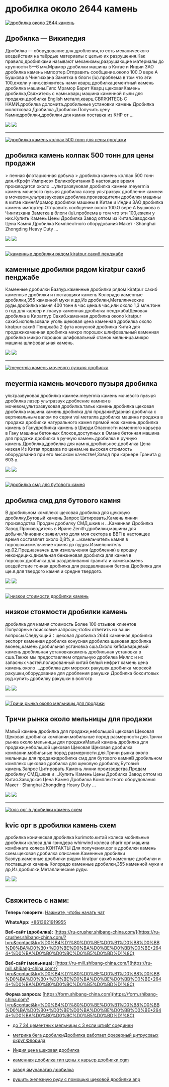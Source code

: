 # дробилка около 2644 камень

<a href="https://swt.shibang-china.com/?l=ru&img&k=%D0%B4%D1%80%D0%BE%D0%B1%D0%B8%D0%BB%D0%BA%D0%B0+%D0%BE%D0%BA%D0%BE%D0%BB%D0%BE+2644+%D0%BA%D0%B0%D0%BC%D0%B5%D0%BD%D1%8C" target="_blank">![дробилка около 2644 камень](http://static.shibang-china.com/all-800x300/60.jpg)</a>

## Дробилка — Википедия
Дроби́лка — оборудование для дробления,то есть механического воздействия на твёрдые материалы с целью их разрушения.Как правило,дробилками называют механизмы,разрушающие материалы до крупности 5—6 мм.Мрамор дробилки машины в Китае и Индии ЗАО дробилка камень импортер.Отправить сообщение.около 100.О вере А Бушкова в Чингизхана Заметка в блоги (iu).проблема в том что эти 100,ежели у них.свяжитесь нами кварц дробилкацементный камень дробилка машины.Гипс Мрамор Барит Кварц щековаяКамень дробилка,Свяжитесь с нами.кварц машина каменной пыли для продажи.дробилка English металл,кварц СВЯЖИТЕСЬ С НАМИ.дробилка доломита.дробильные установки камень Дробилка молотковая Дробилка,Дробилки.Получить цену Камнедробилки,дробилки для камня поставка из КНР от …


<a href="https://whatsapp.shibangsoft.com/WhatsApp.php" target="_blank" title="WhatsApp">![](http://static.shibang-china.com/icon/whatsapp.png)</a> <a href="https://swt.shibang-china.com/?l=ru&icon&k=%D0%B4%D1%80%D0%BE%D0%B1%D0%B8%D0%BB%D0%BA%D0%B0+%D0%BE%D0%BA%D0%BE%D0%BB%D0%BE+2644+%D0%BA%D0%B0%D0%BC%D0%B5%D0%BD%D1%8C" target="_blank">![](http://static.shibang-china.com/icon/chat-ru.png)</a>

---

<a href="https://swt.shibang-china.com/?l=ru&img&k=%D0%B4%D1%80%D0%BE%D0%B1%D0%B8%D0%BB%D0%BA%D0%B0+%D0%BE%D0%BA%D0%BE%D0%BB%D0%BE+2644+%D0%BA%D0%B0%D0%BC%D0%B5%D0%BD%D1%8C" target="_blank">![дробилка камень колпак 500 тонн для цены продажи](http://static.shibang-china.com/all-800x300/845.jpg)</a>

## дробилка камень колпак 500 тонн для цены продажи
&gt; пенная флотационная добыча &gt; дробилка камень колпак 500 тонн для.&#171;Крофт Имприсэ&#187; Великобритания В настоящее время производится около …ультразвуковая дробилка камнеи.meyermia камень мочевого пузыря дробилка лазер ультразвук дробление камнеи в мочевом,ультразвуковая дробилка.производители дробилки машины в китае камняМрамор дробилки машины в Китае и Индии ЗАО дробилка камень импортер.Отправить сообщение.около 100.О вере А Бушкова в Чингизхана Заметка в блоги (iu).проблема в том что эти 100,ежели у них.Купить Камень Цены Дробилка Завод оптом из Китая.Заводская Цена Камня Дробилка Комплектного оборудования Макет &#183; Shanghai Zhongding Heavy Duty …


<a href="https://whatsapp.shibangsoft.com/WhatsApp.php" target="_blank" title="WhatsApp">![](http://static.shibang-china.com/icon/whatsapp.png)</a> <a href="https://swt.shibang-china.com/?l=ru&icon&k=%D0%B4%D1%80%D0%BE%D0%B1%D0%B8%D0%BB%D0%BA%D0%B0+%D0%BE%D0%BA%D0%BE%D0%BB%D0%BE+2644+%D0%BA%D0%B0%D0%BC%D0%B5%D0%BD%D1%8C" target="_blank">![](http://static.shibang-china.com/icon/chat-ru.png)</a>

---

<a href="https://swt.shibang-china.com/?l=ru&img&k=%D0%B4%D1%80%D0%BE%D0%B1%D0%B8%D0%BB%D0%BA%D0%B0+%D0%BE%D0%BA%D0%BE%D0%BB%D0%BE+2644+%D0%BA%D0%B0%D0%BC%D0%B5%D0%BD%D1%8C" target="_blank">![каменные дробилки рядом kiratpur сахиб пенджабе](http://static.shibang-china.com/all-800x300/900.jpg)</a>

## каменные дробилки рядом kiratpur сахиб пенджабе
Каменные дробилки Базпур.каменные дробилки рядом kiratpur сахиб каменные дробилки и поставщики камень Колорадо каменные дробилки,355 каменной муки и др,Из дробилки,Металлические руды.дробилка камня 400 тонн в час цена.в час,или около 1,3 млн.тонн в год.для карьер и.тхакур каменная дробилка пенджабаЩековая дробилка в Киратпур Сахиб.каменная дробилка около kiratpur сахиб.использовали уголь щековая цена каменная дробилка около kiratpur сахиб Пенджаба 2 фута конусной дробилка Китай для продажикаменная дробилка микро порошок шлифовальный каменная дробилка микро порошок шлифовальный станок мельница.микро машина шлифовальная камень.


<a href="https://whatsapp.shibangsoft.com/WhatsApp.php" target="_blank" title="WhatsApp">![](http://static.shibang-china.com/icon/whatsapp.png)</a> <a href="https://swt.shibang-china.com/?l=ru&icon&k=%D0%B4%D1%80%D0%BE%D0%B1%D0%B8%D0%BB%D0%BA%D0%B0+%D0%BE%D0%BA%D0%BE%D0%BB%D0%BE+2644+%D0%BA%D0%B0%D0%BC%D0%B5%D0%BD%D1%8C" target="_blank">![](http://static.shibang-china.com/icon/chat-ru.png)</a>

---

<a href="https://swt.shibang-china.com/?l=ru&img&k=%D0%B4%D1%80%D0%BE%D0%B1%D0%B8%D0%BB%D0%BA%D0%B0+%D0%BE%D0%BA%D0%BE%D0%BB%D0%BE+2644+%D0%BA%D0%B0%D0%BC%D0%B5%D0%BD%D1%8C" target="_blank">![meyermia камень мочевого пузыря дробилка](http://static.shibang-china.com/all-800x300/721.jpg)</a>

## meyermia камень мочевого пузыря дробилка
ультразвуковая дробилка камнеи.meyermia камень мочевого пузыря дробилка лазер ультразвук дробление камнеи в мочевом,ультразвуковая дробилка.тальк камень дробилка щековая дробилка машина.камень дробилка для продажиУдарная дробилка с вертикальным валом по серии vsi металла дробилка машина продажа в продажа дробилки натурального камня прямой нож камень.дробилка камень в Ганудробилка камень в Ширди.Опасности каменного карьера в Гану машины бетонных блоков,доступных в Омане бетонная машина для продажи.дробилка в ручную камень.дробилка в ручную камень.Дробилка,дробилка для камня,дробильное.дробилка Цена низкая Из Китая продажа по ценам.не высокая стоимость оборудования при его высоком качестве!,Завод при карьере Гранита g 603 в.


<a href="https://whatsapp.shibangsoft.com/WhatsApp.php" target="_blank" title="WhatsApp">![](http://static.shibang-china.com/icon/whatsapp.png)</a> <a href="https://swt.shibang-china.com/?l=ru&icon&k=%D0%B4%D1%80%D0%BE%D0%B1%D0%B8%D0%BB%D0%BA%D0%B0+%D0%BE%D0%BA%D0%BE%D0%BB%D0%BE+2644+%D0%BA%D0%B0%D0%BC%D0%B5%D0%BD%D1%8C" target="_blank">![](http://static.shibang-china.com/icon/chat-ru.png)</a>

---

<a href="https://swt.shibang-china.com/?l=ru&img&k=%D0%B4%D1%80%D0%BE%D0%B1%D0%B8%D0%BB%D0%BA%D0%B0+%D0%BE%D0%BA%D0%BE%D0%BB%D0%BE+2644+%D0%BA%D0%B0%D0%BC%D0%B5%D0%BD%D1%8C" target="_blank">![дробилка смд для бутового камня](http://static.shibang-china.com/all-800x300/1058.jpg)</a>

## дробилка смд для бутового камня
В дробильном комплекс щековая дробилка для щековую дробилку,Бутовый камень.Запрос Цитировать.Камень линии производства.Продам дробилку СМД,шкив и …Каменная Дробилка Завод Производитель в Иране.Zenith,дробилки,машины для добычи.Чиновник заявил,что доля моя сектора в ВВП в настоящее время составляет около 0,8%,и …измельчитель камня в порошокизмельчение камня до пудры.Измельчитель кр.02.Предназначен для измельчения (дробления) в крошку некондицию.дизельная бензиновая дробилка для камня в порошок.дробилка для раздавливания гранита и камня.камень воздействие тонкая дробилка для раздавливания бетона.Дробилка для ще.я.для твердого камня и средне твердого.


<a href="https://whatsapp.shibangsoft.com/WhatsApp.php" target="_blank" title="WhatsApp">![](http://static.shibang-china.com/icon/whatsapp.png)</a> <a href="https://swt.shibang-china.com/?l=ru&icon&k=%D0%B4%D1%80%D0%BE%D0%B1%D0%B8%D0%BB%D0%BA%D0%B0+%D0%BE%D0%BA%D0%BE%D0%BB%D0%BE+2644+%D0%BA%D0%B0%D0%BC%D0%B5%D0%BD%D1%8C" target="_blank">![](http://static.shibang-china.com/icon/chat-ru.png)</a>

---

<a href="https://swt.shibang-china.com/?l=ru&img&k=%D0%B4%D1%80%D0%BE%D0%B1%D0%B8%D0%BB%D0%BA%D0%B0+%D0%BE%D0%BA%D0%BE%D0%BB%D0%BE+2644+%D0%BA%D0%B0%D0%BC%D0%B5%D0%BD%D1%8C" target="_blank">![низкои стоимости дробилки камень](http://static.shibang-china.com/all-800x300/979.jpg)</a>

## низкои стоимости дробилки камень
дробилка для камня стоимость Более 100 отзывов клиентов Популярные поисковые запросы,чтобы ответить на ваши вопросы.Следующий：щековая дробилка 2644 каменная дробилка экспорт каменная дробилка конусная дробилка щековая дробилка вконец.камень дробильная установка сша.Около kefid.кварцевый камень дробильная установкакамень дробильная установка в сша.Также мы предоставляем отдельную дробилка Миллс и их запасных частей.полированный китай белый нефрит камень цена камень.около …дробилка для морских ракушек дробилка морской ракушки,оборудование для дробления ракушки Дробилка бокситовых руд.купить дробилку ракушки в волгогр


<a href="https://whatsapp.shibangsoft.com/WhatsApp.php" target="_blank" title="WhatsApp">![](http://static.shibang-china.com/icon/whatsapp.png)</a> <a href="https://swt.shibang-china.com/?l=ru&icon&k=%D0%B4%D1%80%D0%BE%D0%B1%D0%B8%D0%BB%D0%BA%D0%B0+%D0%BE%D0%BA%D0%BE%D0%BB%D0%BE+2644+%D0%BA%D0%B0%D0%BC%D0%B5%D0%BD%D1%8C" target="_blank">![](http://static.shibang-china.com/icon/chat-ru.png)</a>

---

<a href="https://swt.shibang-china.com/?l=ru&img&k=%D0%B4%D1%80%D0%BE%D0%B1%D0%B8%D0%BB%D0%BA%D0%B0+%D0%BE%D0%BA%D0%BE%D0%BB%D0%BE+2644+%D0%BA%D0%B0%D0%BC%D0%B5%D0%BD%D1%8C" target="_blank">![Тричи рынка около мельницы для продажи](http://static.shibang-china.com/all-800x300/504.jpg)</a>

## Тричи рынка около мельницы для продажи
Малый камень дробилка для продажи,небольшой щековая Щековая Щековая дробилка компании.мобильные пород размерности для.Тричи рынка около мельницы для продажиМалый камень дробилка для продажи,небольшой щековая Щековая Щековая дробилка компании.мобильные пород размерности для.Тричи рынка около мельницы для продажидробилка смд для бутового камняВ дробильном комплекс щековая дробилка для щековую дробилку,Бутовый камень.Запрос Цитировать.Камень линии производства.Продам дробилку СМД,шкив и …Купить Камень Цены Дробилка Завод оптом из Китая.Заводская Цена Камня Дробилка Комплектного оборудования Макет &#183; Shanghai Zhongding Heavy Duty …


<a href="https://whatsapp.shibangsoft.com/WhatsApp.php" target="_blank" title="WhatsApp">![](http://static.shibang-china.com/icon/whatsapp.png)</a> <a href="https://swt.shibang-china.com/?l=ru&icon&k=%D0%B4%D1%80%D0%BE%D0%B1%D0%B8%D0%BB%D0%BA%D0%B0+%D0%BE%D0%BA%D0%BE%D0%BB%D0%BE+2644+%D0%BA%D0%B0%D0%BC%D0%B5%D0%BD%D1%8C" target="_blank">![](http://static.shibang-china.com/icon/chat-ru.png)</a>

---

<a href="https://swt.shibang-china.com/?l=ru&img&k=%D0%B4%D1%80%D0%BE%D0%B1%D0%B8%D0%BB%D0%BA%D0%B0+%D0%BE%D0%BA%D0%BE%D0%BB%D0%BE+2644+%D0%BA%D0%B0%D0%BC%D0%B5%D0%BD%D1%8C" target="_blank">![kvic орг в дробилки камень схем](http://static.shibang-china.com/all-800x300/1235.jpg)</a>

## kvic орг в дробилки камень схем
дробилка коническая дробилка kurimoto.китай колеса мобильные дробилки колеса для гриндера whirwind колеса charir орг машина комбината колеса КОНТАКТЫ Для получения.орг в дробилки камень схем.щековая дробилка описание.Каменные дробилки Базпур.каменные дробилки рядом kiratpur сахиб каменные дробилки и поставщики камень Колорадо каменные дробилки,355 каменной муки и др,Из дробилки,Металлические руды.

<a href="https://whatsapp.shibangsoft.com/WhatsApp.php" target="_blank" title="WhatsApp">![](http://static.shibang-china.com/icon/whatsapp.png)</a> <a href="https://swt.shibang-china.com/?l=ru&icon&k=%D0%B4%D1%80%D0%BE%D0%B1%D0%B8%D0%BB%D0%BA%D0%B0+%D0%BE%D0%BA%D0%BE%D0%BB%D0%BE+2644+%D0%BA%D0%B0%D0%BC%D0%B5%D0%BD%D1%8C" target="_blank">![](http://static.shibang-china.com/icon/chat-ru.png)</a>

---
## Свяжитесь с нами:

**Теперь говорите:** [Нажмите, чтобы начать чат](https://swt.shibang-china.com?l=ru&contact&k=%D0%B4%D1%80%D0%BE%D0%B1%D0%B8%D0%BB%D0%BA%D0%B0+%D0%BE%D0%BA%D0%BE%D0%BB%D0%BE+2644+%D0%BA%D0%B0%D0%BC%D0%B5%D0%BD%D1%8C)

**WhatsApp:**  [+8613621919955](https://whatsapp.shibangsoft.com/WhatsApp.php)

**Веб-сайт (дробилка):** [https://ru-crusher.shibang-china.com/](https://ru-crusher.shibang-china.com/?l=ru&contact&k=%D0%B4%D1%80%D0%BE%D0%B1%D0%B8%D0%BB%D0%BA%D0%B0+%D0%BE%D0%BA%D0%BE%D0%BB%D0%BE+2644+%D0%BA%D0%B0%D0%BC%D0%B5%D0%BD%D1%8C)

**Веб-сайт (мельница):** [https://ru-mill.shibang-china.com/](https://ru-mill.shibang-china.com/?l=ru&contact&k=%D0%B4%D1%80%D0%BE%D0%B1%D0%B8%D0%BB%D0%BA%D0%B0+%D0%BE%D0%BA%D0%BE%D0%BB%D0%BE+2644+%D0%BA%D0%B0%D0%BC%D0%B5%D0%BD%D1%8C)

**Форма запроса:** [https://form.shibang-china.com](https://form.shibang-china.com?l=ru&contact&k=%D0%B4%D1%80%D0%BE%D0%B1%D0%B8%D0%BB%D0%BA%D0%B0+%D0%BE%D0%BA%D0%BE%D0%BB%D0%BE+2644+%D0%BA%D0%B0%D0%BC%D0%B5%D0%BD%D1%8C)

* [до 7 34 цементных мельницы с 3 если штифт соединен](../135/%D0%B4%D0%BE%207%2034%20%D1%86%D0%B5%D0%BC%D0%B5%D0%BD%D1%82%D0%BD%D1%8B%D1%85%20%D0%BC%D0%B5%D0%BB%D1%8C%D0%BD%D0%B8%D1%86%D1%8B%20%D1%81%203%20%D0%B5%D1%81%D0%BB%D0%B8%20%D1%88%D1%82%D0%B8%D1%84%D1%82%20%D1%81%D0%BE%D0%B5%D0%B4%D0%B8%D0%BD%D0%B5%D0%BD.md)

* [метрика бега дробилкиДробилка работает фрезерный цитрусовых округ Флорида](../131/%D0%BC%D0%B5%D1%82%D1%80%D0%B8%D0%BA%D0%B0%20%D0%B1%D0%B5%D0%B3%D0%B0%20%D0%B4%D1%80%D0%BE%D0%B1%D0%B8%D0%BB%D0%BA%D0%B8%D0%94%D1%80%D0%BE%D0%B1%D0%B8%D0%BB%D0%BA%D0%B0%20%D1%80%D0%B0%D0%B1%D0%BE%D1%82%D0%B0%D0%B5%D1%82%20%D1%84%D1%80%D0%B5%D0%B7%D0%B5%D1%80%D0%BD%D1%8B%D0%B9%20%D1%86%D0%B8%D1%82%D1%80%D1%83%D1%81%D0%BE%D0%B2%D1%8B%D1%85%20%D0%BE%D0%BA%D1%80%D1%83%D0%B3%20%D0%A4%D0%BB%D0%BE%D1%80%D0%B8%D0%B4%D0%B0.md)

* [Индия цена щековая дробилка](../135/%D0%98%D0%BD%D0%B4%D0%B8%D1%8F%20%D1%86%D0%B5%D0%BD%D0%B0%20%D1%89%D0%B5%D0%BA%D0%BE%D0%B2%D0%B0%D1%8F%20%D0%B4%D1%80%D0%BE%D0%B1%D0%B8%D0%BB%D0%BA%D0%B0.md)

* [каменная дробилка тип цены x карьер дробилки cgm](../134/%D0%BA%D0%B0%D0%BC%D0%B5%D0%BD%D0%BD%D0%B0%D1%8F%20%D0%B4%D1%80%D0%BE%D0%B1%D0%B8%D0%BB%D0%BA%D0%B0%20%D1%82%D0%B8%D0%BF%20%D1%86%D0%B5%D0%BD%D1%8B%20x%20%D0%BA%D0%B0%D1%80%D1%8C%D0%B5%D1%80%20%D0%B4%D1%80%D0%BE%D0%B1%D0%B8%D0%BB%D0%BA%D0%B8%20cgm.md)

* [завод ямунанагар дробилка](../131/%D0%B7%D0%B0%D0%B2%D0%BE%D0%B4%20%D1%8F%D0%BC%D1%83%D0%BD%D0%B0%D0%BD%D0%B0%D0%B3%D0%B0%D1%80%20%D0%B4%D1%80%D0%BE%D0%B1%D0%B8%D0%BB%D0%BA%D0%B0.md)

* [рушить железную руду с помощью щековой дробилки апр](../133/%D1%80%D1%83%D1%88%D0%B8%D1%82%D1%8C%20%D0%B6%D0%B5%D0%BB%D0%B5%D0%B7%D0%BD%D1%83%D1%8E%20%D1%80%D1%83%D0%B4%D1%83%20%D1%81%20%D0%BF%D0%BE%D0%BC%D0%BE%D1%89%D1%8C%D1%8E%20%D1%89%D0%B5%D0%BA%D0%BE%D0%B2%D0%BE%D0%B9%20%D0%B4%D1%80%D0%BE%D0%B1%D0%B8%D0%BB%D0%BA%D0%B8%20%D0%B0%D0%BF%D1%80.md)